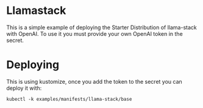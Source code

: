# Llamastack

This is a simple example of deploying the Starter Distribution of llama-stack with OpenAI. To use
it you must provide your own OpenAI token in the secret.

# Deploying

This is using kustomize, once you add the token to the secret you can deploy it with:

```
kubectl -k examples/manifests/llama-stack/base
```
